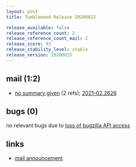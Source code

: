 ```yaml
---
layout: post
title: Tumbleweed Release 20200815

release_available: false
release_reference_count: 2
release_reference_count_mail: 2
release_score: 93
release_stability_level: stable
release_version: 20200815
---
```


## mail (1:2)

- [no summary given](https://github.com/boombatower/tumbleweed-review/issues/10) (2 refs); [2021-02.2626](https://github.com/boombatower/tumbleweed-review/issues/10)

## bugs (0)

<!--more-->

no relevant bugs due to [loss of bugzilla API access](https://bugzilla.opensuse.org/show_bug.cgi?id=1157722)



## links

- [mail announcement](https://github.com/boombatower/tumbleweed-review/issues/10)
